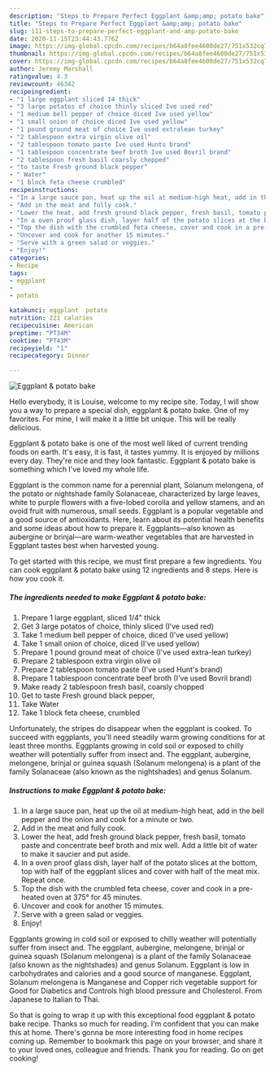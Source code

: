 ```yaml
---
description: "Steps to Prepare Perfect Eggplant &amp;amp; potato bake"
title: "Steps to Prepare Perfect Eggplant &amp;amp; potato bake"
slug: 111-steps-to-prepare-perfect-eggplant-and-amp-potato-bake
date: 2020-11-15T23:44:43.776Z
image: https://img-global.cpcdn.com/recipes/b64a8fee4600de27/751x532cq70/eggplant-potato-bake-recipe-main-photo.jpg
thumbnail: https://img-global.cpcdn.com/recipes/b64a8fee4600de27/751x532cq70/eggplant-potato-bake-recipe-main-photo.jpg
cover: https://img-global.cpcdn.com/recipes/b64a8fee4600de27/751x532cq70/eggplant-potato-bake-recipe-main-photo.jpg
author: Jeremy Marshall
ratingvalue: 4.3
reviewcount: 46342
recipeingredient:
- "1 large eggplant sliced 14 thick"
- "3 large potatos of choice thinly sliced Ive used red"
- "1 medium bell pepper of choice diced Ive used yellow"
- "1 small onion of choice diced Ive used yellow"
- "1 pound ground meat of choice Ive used extralean turkey"
- "2 tablespoon extra virgin olive oil"
- "2 tablespoon tomato paste Ive used Hunts brand"
- "1 tablespoon concentrate beef broth Ive used Bovril brand"
- "2 tablespoon fresh basil coarsly chopped"
- "to taste Fresh ground black pepper"
- " Water"
- "1 block feta cheese crumbled"
recipeinstructions:
- "In a large sauce pan, heat up the oil at medium-high heat, add in the bell pepper and the onion and cook for a minute or two."
- "Add in the meat and fully cook."
- "Lower the heat, add fresh ground black pepper, fresh basil, tomato paste and concentrate beef broth and mix well. Add a little bit of water to make it saucier and put aside."
- "In a oven proof glass dish, layer half of the potato slices at the bottom, top with half of the eggplant slices and cover with half of the meat mix. Repeat once."
- "Top the dish with the crumbled feta cheese, cover and cook in a pre-heated oven at 375° for 45 minutes."
- "Uncover and cook for another 15 mimutes."
- "Serve with a green salad or veggies."
- "Enjoy!"
categories:
- Recipe
tags:
- eggplant
- 
- potato

katakunci: eggplant  potato 
nutrition: 221 calories
recipecuisine: American
preptime: "PT34M"
cooktime: "PT43M"
recipeyield: "1"
recipecategory: Dinner

---
```



![Eggplant &amp; potato bake](https://img-global.cpcdn.com/recipes/b64a8fee4600de27/751x532cq70/eggplant-potato-bake-recipe-main-photo.jpg)

Hello everybody, it is Louise, welcome to my recipe site. Today, I will show you a way to prepare a special dish, eggplant &amp; potato bake. One of my favorites. For mine, I will make it a little bit unique. This will be really delicious.

Eggplant &amp; potato bake is one of the most well liked of current trending foods on earth. It's easy, it is fast, it tastes yummy. It is enjoyed by millions every day. They're nice and they look fantastic. Eggplant &amp; potato bake is something which I've loved my whole life.

Eggplant is the common name for a perennial plant, Solanum melongena, of the potato or nightshade family Solanaceae, characterized by large leaves, white to purple flowers with a five-lobed corolla and yellow stamens, and an ovoid fruit with numerous, small seeds. Eggplant is a popular vegetable and a good source of antioxidants. Here, learn about its potential health benefits and some ideas about how to prepare it. Eggplants—also known as aubergine or brinjal—are warm-weather vegetables that are harvested in Eggplant tastes best when harvested young.


To get started with this recipe, we must first prepare a few ingredients. You can cook eggplant &amp; potato bake using 12 ingredients and 8 steps. Here is how you cook it.

<!--inarticleads1-->

##### The ingredients needed to make Eggplant &amp; potato bake:

1. Prepare 1 large eggplant, sliced 1/4&#34; thick
1. Get 3 large potatos of choice, thinly sliced (I&#39;ve used red)
1. Take 1 medium bell pepper of choice, diced (I&#39;ve used yellow)
1. Take 1 small onion of choice, diced (I&#39;ve used yellow)
1. Prepare 1 pound ground meat of choice (I&#39;ve used extra-lean turkey)
1. Prepare 2 tablespoon extra virgin olive oil
1. Prepare 2 tablespoon tomato paste (I&#39;ve used Hunt&#39;s brand)
1. Prepare 1 tablespoon concentrate beef broth (I&#39;ve used Bovril brand)
1. Make ready 2 tablespoon fresh basil, coarsly chopped
1. Get to taste Fresh ground black pepper,
1. Take  Water
1. Take 1 block feta cheese, crumbled


Unfortunately, the stripes do disappear when the eggplant is cooked. To succeed with eggplants, you&#39;ll need steadily warm growing conditions for at least three months. Eggplants growing in cold soil or exposed to chilly weather will potentially suffer from insect and. The eggplant, aubergine, melongene, brinjal or guinea squash (Solanum melongena) is a plant of the family Solanaceae (also known as the nightshades) and genus Solanum. 

<!--inarticleads2-->

##### Instructions to make Eggplant &amp; potato bake:

1. In a large sauce pan, heat up the oil at medium-high heat, add in the bell pepper and the onion and cook for a minute or two.
1. Add in the meat and fully cook.
1. Lower the heat, add fresh ground black pepper, fresh basil, tomato paste and concentrate beef broth and mix well. Add a little bit of water to make it saucier and put aside.
1. In a oven proof glass dish, layer half of the potato slices at the bottom, top with half of the eggplant slices and cover with half of the meat mix. Repeat once.
1. Top the dish with the crumbled feta cheese, cover and cook in a pre-heated oven at 375° for 45 minutes.
1. Uncover and cook for another 15 mimutes.
1. Serve with a green salad or veggies.
1. Enjoy!


Eggplants growing in cold soil or exposed to chilly weather will potentially suffer from insect and. The eggplant, aubergine, melongene, brinjal or guinea squash (Solanum melongena) is a plant of the family Solanaceae (also known as the nightshades) and genus Solanum. Eggplant is low in carbohydrates and calories and a good source of manganese. Eggplant, Solanum melongena is Manganese and Copper rich vegetable support for Good for Diabetics and Controls high blood pressure and Cholesterol. From Japanese to Italian to Thai. 

So that is going to wrap it up with this exceptional food eggplant &amp; potato bake recipe. Thanks so much for reading. I'm confident that you can make this at home. There's gonna be more interesting food in home recipes coming up. Remember to bookmark this page on your browser, and share it to your loved ones, colleague and friends. Thank you for reading. Go on get cooking!
